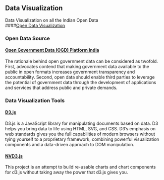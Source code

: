 ## Data Visualization
Data Visualization on all the Indian Open Data
<br>
####[Open Data Visualization](http://maheshkkumar.github.io/DataVisualization/index.html)

### Open Data Source

#### [Open Government Data (OGD) Platform India](https://data.gov.in/)
The rationale behind open government data can be considered as twofold. First, advocates contend that making government data available to the public in open formats increases government transparency and accountability. Second, open data should enable third parties to leverage the potential of government data through the development of applications and services that address public and private demands.

### Data Visualization Tools

#### [D3.js](http://d3js.org/) 
D3.js is a JavaScript library for manipulating documents based on data. D3 helps you bring data to life using HTML, SVG, and CSS. D3’s emphasis on web standards gives you the full capabilities of modern browsers without tying yourself to a proprietary framework, combining powerful visualization components and a data-driven approach to DOM manipulation.

#### [NVD3.js](http://nvd3.org/)

This project is an attempt to build re-usable charts and chart components for d3.js without taking away the power that d3.js gives you.

